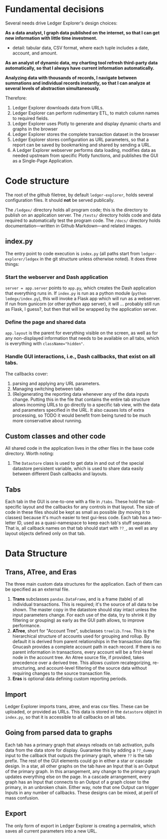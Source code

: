 # Fundamental decisions

Several needs drive Ledger Explorer's design choices:

**As a data analyst, I graph data published on the internet, so that I can get new information with little time investment.**

  * detail: tabular data, CSV format, where each tuple includes a date, account, and amount.

**As an analyst of dynamic data, my charting tool refresh third-party data automatically, so that I always have current information automatically.**

**Analyzing data with thousands of records, I navigate between summations and individual records instantly, so that I can analyze at several levels of abstraction simultaneously.**

Therefore:
1. Ledger Explorer downloads data from URLs.
1. Ledger Explorer can perform rudimentary ETL, to match column names to required fields.
1. Ledger Explorer uses Plotly to generate and display dynamic charts and graphs in the browser
1. Ledger Explorer stores the complete transaction dataset in the browser
1. Ledger Explorer stores configuration as URL parameters, so that a report can be saved by bookmarking and shared by sending a URL.
1. A Ledger Explorer webserver performs data loading, modifies data as needed upstream from specific Plotly functions, and publishes the GUI as a Single-Page Application.

# Code structure

The root of the github filetree, by default ```ledger-explorer```, holds several configuration files.  It should **not** be served publically.

The ```/ledgex/``` directory holds all program code; this is the directory to publish on an application server.
The ```/tests/``` directory holds code and data required to automatically test the program code.
The ```/docs/``` directory holds documentation—written in Github Markdown—and related images.

## index.py
The entry point to code execution is ```index.py``` (all paths start from ```ledger-explorer/ledgex``` in the git structure unless otherwise noted).  It does three things:

### Start the webserver and Dash application

```server = app.server``` points to ```app.py```, which creates the Dash application that everything runs in.  If ```index.py``` is run as a python module (```python ledegx/index.py```), this will invoke a Flask app which will run as a webserver.  If run from gunicorn (or other python app server), it will … probably still run as Flask, I guess?, but then that will be wrapped by the application server.

### Define the page and shared data

```app.layout``` is the parent for everything visible on the screen, as well as for any non-displayed information that needs to be available on all tabs, which is everything with ```className="hidden"```.

### Handle GUI interactions, i.e., Dash callbacks, that exist on all tabs.

The callbacks cover:
1. parsing and applying any URL parameters.
1. Managing switching between tabs
1. (Re)generating the reporting data whenever any of the data inputs change.  Putting this in the file that contains the entire tab structure allows incoming URLs to go directly to a specific tab view, with the data and parameters specified in the URL.  It also causes lots of extra processing, so TODO it would benefit from being tuned to be much more conservative about running.


## Custom classes and other code

All shared code in the application lives in the other files in the base code directory.  Worth noting:

1. The ```Datastore``` class is used to get data in and out of the special datastore persistent variable, which is used to share data easily between different Dash callbacks and layouts.

## Tabs
Each tab in the GUI is one-to-one with a file in ```/tabs```.  These hold the tab-specific layout and the callbacks for any controls in that layout.  The size of code in these files should be kept as small as possible (by moving it to classes) because it's much easier to test gui-less code.  Each tab has a two-letter ID, used as a quasi-namespace to keep each tab's stuff separate.  That is, all callback names on that tab should start with ```??_```, as well as any layout objects defined only on that tab.


# Data Structure

## Trans, ATree, and Eras
The three main custom data structures for the application.  Each of them can be specified as an external file.
1. **Trans** subclasses ```pandas.DataFrame```, and is a frame (table) of all individual transactions.  This is required; it's the source of all data to be shown.  The master copy in the datastore should stay intact unless the input parameters change.  For each use of the data, try to shrink it (by filtering or grouping) as early as the GUI path allows, to improve performance.  
1. **ATree**, short for "Account Tree", subclasses ```treelib.Tree```.  This is the hierarchical structure of accounts used for grouping and rollup.  By default it is derived from parent relationships in the transaction data file: Gnucash provides a complete account path in each record.  If there is no parent information in transactions, every account will be a first-level node in the account tree.  An Atree source file, if provided, takes precedence over a derived tree.  This allows custom recategorizing, re-structuring, and account-level filtering of the source data without requiring changes to the source transaction file.
1. **Eras** is optional data defining custom reporting periods.


## Import
Ledger Explorer imports trans, atree, and eras csv files.  These can be uploaded, or provided as URLs.  This data is stored in the ```datastore``` object in ```index.py```, so that it is accessible to all callbacks on all tabs.

## Going from parsed data to graphs
Each tab has a primary graph that always reloads on tab activation, pulls data from the data store for display.  Guarantee this by adding a ```??_dummy``` input to the callback that outputs the primary graph, where ```??``` is the tab prefix.  The rest of the GUI elements could go in either a star or cascade design.  In a star, all other graphs on the tab have an Input that is an Output of the primary graph.  In this arrangement, any change to the primary graph updates everything else on the page.  In a cascade arrangement, every graph has an Input that connects to an Output of a graph closer to the primary, in an unbroken chain.  Either way, note that one Output can trigger Inputs in any number of callbacks.  These designs can be mixed, at peril of mass confusion.

## Export
The only form of export in Ledger Explorer is creating a permalink, which saves all current parameters into a new URL.